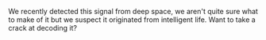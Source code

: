 We recently detected this signal from deep space, we aren't quite sure what to make of it but we suspect it originated from intelligent life. Want to take a crack at decoding it?
